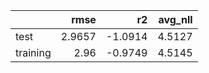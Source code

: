 |          |   rmse |      r2 |   avg_nll |
|:---------|-------:|--------:|----------:|
| test     | 2.9657 | -1.0914 |    4.5127 |
| training | 2.96   | -0.9749 |    4.5145 |